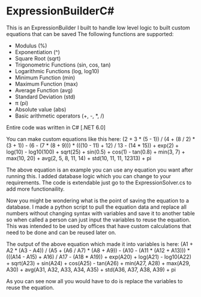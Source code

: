 # ExpressionBuilderC#
This is an ExpressionBuilder I built to handle low level logic to built custom equations that can be saved
  The following functions are supported:
-  Modulus (%)
-  Exponentiation (^)
-  Square Root (sqrt)
-  Trigonometric Functions (sin, cos, tan)
-  Logarithmic Functions (log, log10)
-  Minimum Function (min)
-  Maximum Function (max)
-  Average Function (avg)
-  Standard Deviation (std)
-  π (pi)
-  Absolute value (abs)
-  Basic arithmetic operators (+, -, *, /)

Entire code was written in C# [.NET 6.0]

You can make custom equations like this here:
(2 + 3 * (5 - 1)) / (4 + (8 / 2) * (3 + 1)) - (6 - (7 * (8 + 9))) * (((10 - 11) + 12) / 13 - (14 * 15)) + exp(2) + log(10) - log10(100) + sqrt(25) + sin(0.5) + cos(1) - tan(0.8) + min(3, 7) + max(10, 20) + avg(2, 5, 8, 11, 14) + std(10, 11, 11, 12313) + pi

The above equation is an example you can use any equation you want after running this. I added database logic which you can change to your requirements.
The code is extendable just go to the ExpressionSolver.cs to add more functionaility. 

Now you might be wondering what is the point of saving the equation to a database. I made a python script to pull the equation data and replace all numbers without changing syntax with variables and save it to another table so when called a person can just input the variables to reuse the equation. This was intended to be used by offices that have custom calculations that need to be done and can be reused later on.

The output of the above equation which made it into variables is here:
(A1 + A2 * (A3 - A4)) / (A5 + (A6 / A7) * (A8 + A9)) - (A10 - (A11 * (A12 + A13))) * (((A14 - A15) + A16) / A17 - (A18 * A19)) + exp(A20) + log(A21) - log10(A22) + sqrt(A23) + sin(A24) + cos(A25) - tan(A26) + min(A27, A28) + max(A29, A30) + avg(A31, A32, A33, A34, A35) + std(A36, A37, A38, A39) + pi

As you can see now all you would have to do is replace the variables to reuse the equation.
